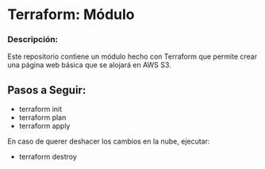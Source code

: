 # Terraform: Módulo

### Descripción:
Este repositorio contiene un módulo hecho con Terraform que permite crear una página web básica que se alojará en AWS S3.


## Pasos a Seguir:
- terraform init
- terraform plan
- terraform apply

En caso de querer deshacer los cambios en la nube, ejecutar:
- terraform destroy
